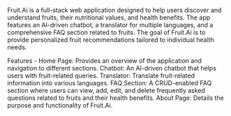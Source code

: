 Fruit.Ai is a full-stack web application designed to help users discover and understand fruits, their nutritional values, and health benefits. The app features an AI-driven chatbot, a translator for multiple languages, and a comprehensive FAQ section related to fruits. The goal of Fruit.Ai is to provide personalized fruit recommendations tailored to individual health needs.

Features -
Home Page: Provides an overview of the application and navigation to different sections.
Chatbot: An AI-driven chatbot that helps users with fruit-related queries.
Translator: Translate fruit-related information into various languages.
FAQ Section: A CRUD-enabled FAQ section where users can view, add, edit, and delete frequently asked questions related to fruits and their health benefits.
About Page: Details the purpose and functionality of Fruit.Ai.
